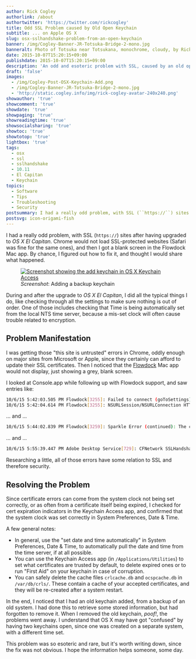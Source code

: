 ```yaml
---
author: Rick Cogley
authorlink: /about
authortwitter: 'https://twitter.com/rickcogley'
title: Odd SSL Problem caused by Old Open Keychain
subtitle: ... on Apple OS X
slug: osx-sslhandshake-problem-from-an-open-keychain
banner: /img/Cogley-Banner-JR-Totsuka-Bridge-2-mono.jpg
banneralt: Photo of Totsuka near Totsukana, monochrome, cloudy, by Rick Cogley.
date: 2015-10-07T15:20:15+09:00
publishdate: 2015-10-07T15:20:15+09:00
description: 'An odd and esoteric problem with SSL, caused by an old open keychain, a post by Rick Cogley.'
draft: 'false'
images:
  - /img/Cogley-Post-OSX-Keychain-Add.png
  - /img/Cogley-Banner-JR-Totsuka-Bridge-2-mono.jpg
  - 'http://static.cogley.info/img/rick-cogley-avatar-240x240.png'
showauthor: 'true'
showcomment: 'true'
showdate: 'true'
showpaging: 'true'
showreadingtime: 'true'
showsocialsharing: 'true'
showtoc: 'true'
showtotop: 'true'
lightbox: 'true'
tags:
  - osx
  - ssl
  - sslhandshake
  - 10.11
  - El Capitan
  - Keychain
topics:
  - Software
  - Tips
  - Troubleshooting
  - Security
postsummary: I had a really odd problem, with SSL (``https://``) sites after having upgraded to _OS X El Capitan_. Chrome would not load SSL-protected websites (Safari was fine for the same ones), and then I got a blank screen in the Flowdock Mac app. By chance, I figured out how to fix it, and thought I would share what happened.
postsvg: icon-origami-fish
---
```


I had a really odd problem, with SSL (``https://``) sites after having upgraded to _OS X El Capitan_. Chrome would not load SSL-protected websites (Safari was fine for the same ones), and then I got a blank screen in the Flowdock Mac app. By chance, I figured out how to fix it, and thought I would share what happened.  

<!--more-->

<figure class="photo-inline-right">
  <a href="/img/Cogley-Post-OSX-Keychain-Add.png" title="" data-lightbox="set1" data-title="Adding a backup keychain in Keychain Access"><img class="photo300 pure-img" src="/img/Cogley-Post-OSX-Keychain-Add.png" alt="Screenshot showing the add keychain in OS X Keychain Access" ></a>
  <figcaption><em>Screenshot</em>: Adding a backup keychain</figcaption>
</figure>

During and after the upgrade to _OS X El Capitan_, I did all the typical things I do, like checking through all the settings to make sure nothing is out of order. One of those includes checking that Time is being automatically set from the local NTS time server, because a mis-set clock will often cause trouble related to encryption.  

## Problem Manifestation

I was getting those "this site is untrusted" errors in Chrome, oddly enough on major sites from Microsoft or Apple, since they certainly can afford to update their SSL certificates. Then I noticed that the [Flowdock](http://www.flowdock.com) Mac app would not display, just showing a grey, blank screen.

I looked at Console.app while following up with Flowdock support, and saw entries like:

~~~bash
10/6/15 5:42:03.505 PM Flowdock[3255]: Failed to connect (goToSettings) outlet from (AppDelegate) to (NSMenuItem): missing setter or instance variable
10/6/15 5:42:04.614 PM Flowdock[3255]: NSURLSession/NSURLConnection HTTP load failed (kCFStreamErrorDomainSSL, -9813)
~~~

... and ...

~~~bash
10/6/15 5:44:02.839 PM Flowdock[3259]: Sparkle Error (continued): The certificate for this server is invalid. You might be connecting to a server that is pretending to be “s3.amazonaws.com” which could put your confidential information at risk.
~~~

... and ...

~~~bash
10/6/15 5:55:39.447 PM Adobe Desktop Service[729]: CFNetwork SSLHandshake failed (-9807)
~~~

Researching a little, all of those errors have some relation to SSL and therefore security.

## Resolving the Problem

Since certificate errors can come from the system clock not being set correctly, or as often from a certificate itself being expired, I checked for cert expiration indicators in the Keychain Access app, and confirmed that the system clock was set correctly in System Preferences, Date & Time.

A few general notes:

* In general, use the "set date and time automatically" in System Preferences, Date & Time, to automatically pull the date and time from the time server, if at all possible.
* You can use the Keychain Access app (in ``/Applications/Utilities``) to set what certificates are trusted by default, to delete expired ones or to run "First Aid" on your keychain in case of corruption.
* You can safely delete the cache files ``crlcache.db`` and ``ocspcache.db`` in ``/var/db/crls/``. These contain a cache of your accepted certificates, and they will be re-created after a system restart.

In the end, I noticed that I had an old keychain added, from a backup of an old system. I had done this to retrieve some stored information, but had forgotten to remove it. When I removed the old keychain, _poof!_, the problems went away. I understand that OS X may have got "confused" by having two keychains open, since one was created on a separate system, with a different time set.

This problem was so esoteric and rare, but it's worth writing down, since the fix was not obvious. I hope the information helps someone, some day.  
